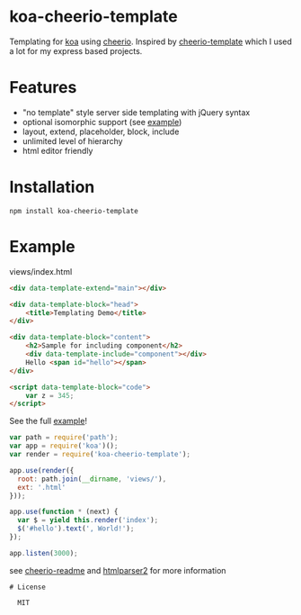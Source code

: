 # koa-cheerio-template

Templating for [koa](http://koajs.com/) using [cheerio](https://github.com/MatthewMueller/cheerio).
Inspired by [cheerio-template](https://www.npmjs.com/package/cheerio-template)
which I used a lot for my express based projects.

# Features
- "no template" style server side templating with jQuery syntax
- optional isomorphic support (see [example](https://github.com/korbai/koa-cheerio-template/tree/master/example))
- layout, extend, placeholder, block, include
- unlimited level of hierarchy
- html editor friendly

# Installation
```
npm install koa-cheerio-template
```

# Example

views/index.html
```html
<div data-template-extend="main"></div>

<div data-template-block="head">
    <title>Templating Demo</title>
</div>

<div data-template-block="content">
    <h2>Sample for including component</h2>
    <div data-template-include="component"></div>
    Hello <span id="hello"></span>
</div>

<script data-template-block="code">
    var z = 345;
</script>
```
See the full [example](https://github.com/korbai/koa-cheerio-template/tree/master/example)!


```js
var path = require('path');
var app = require('koa')();
var render = require('koa-cheerio-template');

app.use(render({
  root: path.join(__dirname, 'views/'),
  ext: '.html'
}));

app.use(function * (next) {
  var $ = yield this.render('index');
  $('#hello').text(', World!');
});

app.listen(3000);
```
see [cheerio-readme](https://github.com/cheeriojs/cheerio/blob/master/Readme.md)
and [htmlparser2](https://github.com/fb55/htmlparser2/wiki/Parser-options)
for more information
```
# License

  MIT
